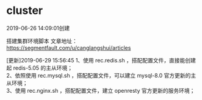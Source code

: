 # cluster
2019-06-26 14:09:01创建

搭建集群环境脚本
文章地址：https://segmentfault.com/u/canglangshui/articles 

[更新]2019-06-29 15:56:45
1、使用 rec.redis.sh ，搭配配置文件，直接能创建起 redis-5.05 的主从环境；  
2、依照使用 rec.mysql.sh ，搭配配置文件，可以建立 mysql-8.0 官方更新的主从环境；  
3、使用 rec.nginx.sh ，搭配配置文件，建立 openresty 官方更新的服务环境；  


